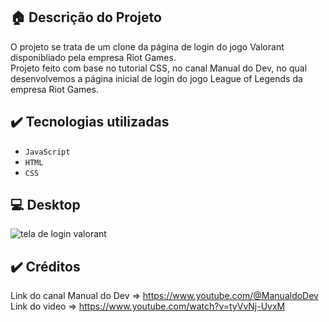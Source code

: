 ## :house: Descrição do Projeto
O projeto se trata de um clone da página de login do jogo Valorant disponibliado pela empresa Riot Games.
<br>
Projeto feito com base no tutorial CSS, no canal Manual do Dev, no qual desenvolvemos a página inicial de login do jogo League of Legends da empresa Riot Games.

## ✔️ Tecnologias utilizadas

- ``JavaScript``
- ``HTML``
- ``CSS``

## :computer: Desktop
![tela de login valorant](https://user-images.githubusercontent.com/110059790/211100818-04050bb3-7d21-4c8c-8f92-0d419922ea55.PNG)
## ✔️ Créditos 
Link do canal Manual do Dev => https://www.youtube.com/@ManualdoDev
<br>
Link do video => https://www.youtube.com/watch?v=tyVvNj-UvxM
